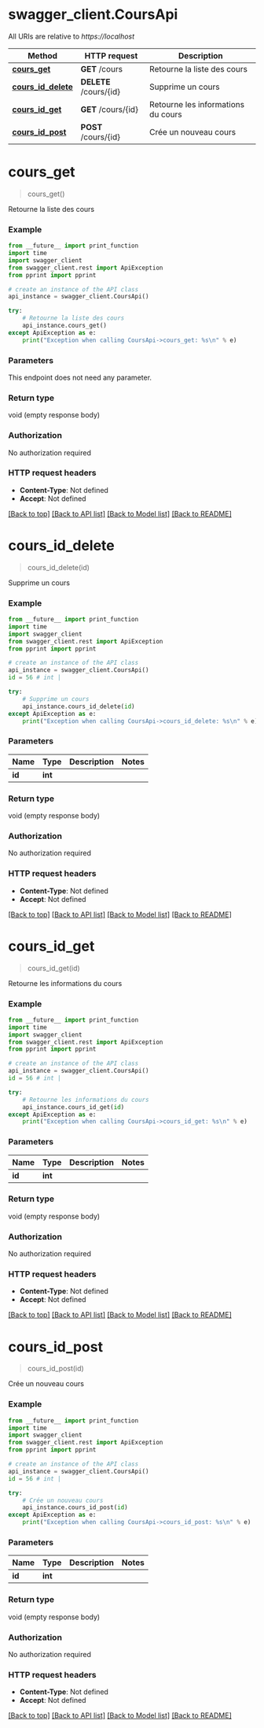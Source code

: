 # swagger_client.CoursApi

All URIs are relative to *https://localhost*

Method | HTTP request | Description
------------- | ------------- | -------------
[**cours_get**](CoursApi.md#cours_get) | **GET** /cours | Retourne la liste des cours
[**cours_id_delete**](CoursApi.md#cours_id_delete) | **DELETE** /cours/{id} | Supprime un cours
[**cours_id_get**](CoursApi.md#cours_id_get) | **GET** /cours/{id} | Retourne les informations du cours
[**cours_id_post**](CoursApi.md#cours_id_post) | **POST** /cours/{id} | Crée un nouveau cours


# **cours_get**
> cours_get()

Retourne la liste des cours

### Example
```python
from __future__ import print_function
import time
import swagger_client
from swagger_client.rest import ApiException
from pprint import pprint

# create an instance of the API class
api_instance = swagger_client.CoursApi()

try:
    # Retourne la liste des cours
    api_instance.cours_get()
except ApiException as e:
    print("Exception when calling CoursApi->cours_get: %s\n" % e)
```

### Parameters
This endpoint does not need any parameter.

### Return type

void (empty response body)

### Authorization

No authorization required

### HTTP request headers

 - **Content-Type**: Not defined
 - **Accept**: Not defined

[[Back to top]](#) [[Back to API list]](../README.md#documentation-for-api-endpoints) [[Back to Model list]](../README.md#documentation-for-models) [[Back to README]](../README.md)

# **cours_id_delete**
> cours_id_delete(id)

Supprime un cours

### Example
```python
from __future__ import print_function
import time
import swagger_client
from swagger_client.rest import ApiException
from pprint import pprint

# create an instance of the API class
api_instance = swagger_client.CoursApi()
id = 56 # int | 

try:
    # Supprime un cours
    api_instance.cours_id_delete(id)
except ApiException as e:
    print("Exception when calling CoursApi->cours_id_delete: %s\n" % e)
```

### Parameters

Name | Type | Description  | Notes
------------- | ------------- | ------------- | -------------
 **id** | **int**|  | 

### Return type

void (empty response body)

### Authorization

No authorization required

### HTTP request headers

 - **Content-Type**: Not defined
 - **Accept**: Not defined

[[Back to top]](#) [[Back to API list]](../README.md#documentation-for-api-endpoints) [[Back to Model list]](../README.md#documentation-for-models) [[Back to README]](../README.md)

# **cours_id_get**
> cours_id_get(id)

Retourne les informations du cours

### Example
```python
from __future__ import print_function
import time
import swagger_client
from swagger_client.rest import ApiException
from pprint import pprint

# create an instance of the API class
api_instance = swagger_client.CoursApi()
id = 56 # int | 

try:
    # Retourne les informations du cours
    api_instance.cours_id_get(id)
except ApiException as e:
    print("Exception when calling CoursApi->cours_id_get: %s\n" % e)
```

### Parameters

Name | Type | Description  | Notes
------------- | ------------- | ------------- | -------------
 **id** | **int**|  | 

### Return type

void (empty response body)

### Authorization

No authorization required

### HTTP request headers

 - **Content-Type**: Not defined
 - **Accept**: Not defined

[[Back to top]](#) [[Back to API list]](../README.md#documentation-for-api-endpoints) [[Back to Model list]](../README.md#documentation-for-models) [[Back to README]](../README.md)

# **cours_id_post**
> cours_id_post(id)

Crée un nouveau cours

### Example
```python
from __future__ import print_function
import time
import swagger_client
from swagger_client.rest import ApiException
from pprint import pprint

# create an instance of the API class
api_instance = swagger_client.CoursApi()
id = 56 # int | 

try:
    # Crée un nouveau cours
    api_instance.cours_id_post(id)
except ApiException as e:
    print("Exception when calling CoursApi->cours_id_post: %s\n" % e)
```

### Parameters

Name | Type | Description  | Notes
------------- | ------------- | ------------- | -------------
 **id** | **int**|  | 

### Return type

void (empty response body)

### Authorization

No authorization required

### HTTP request headers

 - **Content-Type**: Not defined
 - **Accept**: Not defined

[[Back to top]](#) [[Back to API list]](../README.md#documentation-for-api-endpoints) [[Back to Model list]](../README.md#documentation-for-models) [[Back to README]](../README.md)

